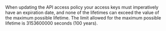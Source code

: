 When updating the API access policy your access keys must imperatively have an expiration date, and none of the lifetimes can exceed the value of the maximum possible lifetime. The limit allowed for the maximum possible lifetime is 3153600000 seconds (100 years).